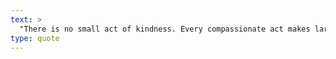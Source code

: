```yaml
---
text: >
  "There is no small act of kindness. Every compassionate act makes large the world." - Mary Anne Radmacher
type: quote
---
```

